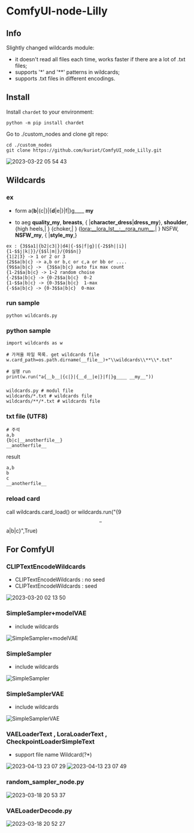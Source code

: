 # ComfyUI-node-Lilly

## Info

Slightly changed wildcards module:

- it doesn't read all files each time, works faster if there are a lot of .txt files;
- supports '*' and '**' patterns in wildcards;
- supports .txt files in different encodings.

## Install

Install `chardet` to your environment:

```
python -m pip install chardet
```

Go to ./custom_nodes and clone git repo:

```
cd ./custom_nodes
git clone https://github.com/kuriot/ComfyUI_node_Lilly.git
```

![2023-03-22 05 54 43](https://user-images.githubusercontent.com/20321215/226738610-c042a51c-8e72-45de-b714-385eaac383af.png)


## Wildcards

### ex

- form
a{__b__|{c|}|{__d__|e|}|f|}g____ __my__
 
- to
aeg __quality_my__, __breasts__, { |__character_dress__|__dress_my__}, __shoulder__, {high heels,| } {choker,| } {<lora:__lora_lst__:__rora_num__>,| } NSFW, __NSFW_my__, { |__style_my__,}

```
ex : {3$$a1|{b2|c3|}|d4|{-$$|f|g}|{-2$$h||i}|{1-$$j|k|}}/{$$l|m|}/{0$$n|}
{1|2|3} -> 1 or 2 or 3
{2$$a|b|c} -> a,b or b,c or c,a or bb or ....
{9$$a|b|c} ->  {3$$a|b|c} auto fix max count
{1-2$$a|b|c} -> 1~2 random choise
{-2$$a|b|c} -> {0-2$$a|b|c}  0-2
{1-$$a|b|c} -> {0-3$$a|b|c}  1-max
{-$$a|b|c} -> {0-3$$a|b|c}  0-max
```

### run sample

```
python wildcards.py
```

### python sample

```
import wildcards as w

# 가져올 파일 목록. get wildcards file
w.card_path=os.path.dirname(__file__)+"\\wildcards\\**\\*.txt"

# 실행 run
print(w.run("a{__b__|{c|}|{__d__|e|}|f|}g____ __my__"))
```

### 

```
wildcards.py # modul file
wildcards/*.txt # wildcards file
wildcards/**/*.txt # wildcards file
```

### txt file (UTF8)

```
# 주석
a,b
{b|c|__anotherfile__}
__anotherfile__
```
result
```
a,b
b
c
__anotherfile__
```

### reload card

call wildcards.card_load()
or
wildcards.run("{9$$-$$a|b|c}",True)

## For ComfyUI



### CLIPTextEncodeWildcards

- CLIPTextEncodeWildcards : no seed
- CLIPTextEncodeWildcards : seed

![2023-03-20 02 13 50](https://user-images.githubusercontent.com/20321215/226194627-b560c9e1-5dfa-49d9-8503-939693a8b119.png)


### SimpleSampler+modelVAE

- include wildcards

![SimpleSampler+modelVAE](https://user-images.githubusercontent.com/20321215/229340970-19c5c0f7-6281-430d-87ce-c2e512ead277.png)


### SimpleSampler

- include wildcards

![SimpleSampler](https://user-images.githubusercontent.com/20321215/229341019-0cea9dd8-0b03-4f4a-8f49-aff068b58faf.png)


### SimpleSamplerVAE

- include wildcards

![SimpleSamplerVAE](https://user-images.githubusercontent.com/20321215/229341040-72d422d5-7904-41c3-a0e7-ac256ea40d0e.png)

### VAELoaderText , LoraLoaderText , CheckpointLoaderSimpleText

- support file name Wildcard(?*)

![2023-04-13 23 07 29](https://user-images.githubusercontent.com/20321215/231785743-a77257b1-6932-4713-8b91-0614aeeb45e8.png)
![2023-04-13 23 07 49](https://user-images.githubusercontent.com/20321215/231785748-b33b5d69-de00-4265-8fdb-405e61ab8758.png)


### random_sampler_node.py

![2023-03-18 20 53 37](https://user-images.githubusercontent.com/20321215/226104447-eadd1d15-437f-4a41-b989-511390236d13.png)

### VAELoaderDecode.py

![2023-03-18 20 52 27](https://user-images.githubusercontent.com/20321215/226104441-a13f49c6-c5be-4c70-b93e-f4ad984e9ff1.png)
